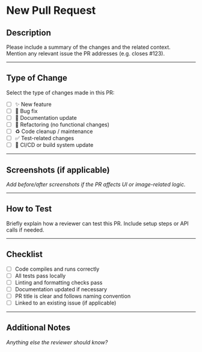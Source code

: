 # New Pull Request

## Description

Please include a summary of the changes and the related context.  
Mention any relevant issue the PR addresses (e.g. closes #123).

---

## Type of Change

Select the type of changes made in this PR:

- [ ] ✨ New feature
- [ ] 🐛 Bug fix
- [ ] 📝 Documentation update
- [ ] 🔧 Refactoring (no functional changes)
- [ ] ♻️ Code cleanup / maintenance
- [ ] ✅ Test-related changes
- [ ] 🚀 CI/CD or build system update

---

## Screenshots (if applicable)

_Add before/after screenshots if the PR affects UI or image-related logic._

---

## How to Test

Briefly explain how a reviewer can test this PR. Include setup steps or API calls if needed.

---

## Checklist

- [ ] Code compiles and runs correctly
- [ ] All tests pass locally
- [ ] Linting and formatting checks pass
- [ ] Documentation updated if necessary
- [ ] PR title is clear and follows naming convention
- [ ] Linked to an existing issue (if applicable)

---

## Additional Notes

_Anything else the reviewer should know?_
